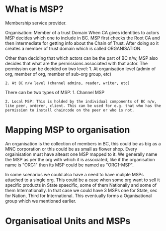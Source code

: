# What is MSP?

Membership service provider. 

Organisation: Member of a trust Domain
When CA gives identities to actors MSP decides which one to include in BC. MSP first checks the Root CA and then intermediate for getting info about the Chain of Trust. After doing so it creates a member of trust domain which is called ORGANISATION.

Other than deciding that which actors can be the part of BC n/w, MSP also decides that what are the permissions associated with that actor.
The permission can be decided on two level:
    1. At organisation level (admin of org, member of org, member of sub-org group, etc)
    
    2. At BC n/w level (channel admins, reader, writer, etc)

There can be two types of MSP:
    1. Channel MSP
    
    2. Local MSP: This is holded by the individual components of BC n/w, like peer, orderer, client. This can be used for e.g. that who has the permission to install chaincode on the peer or who is not.
    
    



# Mapping MSP to organisation

An organisation is the collection of members in BC, this could be as big as a MNC corporation or this could be as small as flower shop. Every orgainisation must have alteast one MSP mapped to it.
We generally name the MSP as per the org with which it is associated, like if the organisation name is "ORG1" then its MSP could be named as "ORG1-MSP".

In some scenarios we could also have a need to have muliple MSPs attached to a single org. This could be a case when some org want to sell it specific products in State spaecific, some of them Nationally and some of them Internationally. In that case we could have 3 MSPs one for State, sec for Nation, Third for International. This eventually forms a Oganisational group which we mentioned earlier.


# Organisatioal Units and MSPs

